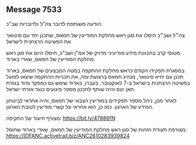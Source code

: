 ## Message 7533

הודעה משותפת לדובר צה"ל ולדוברות שב"כ:

צה״ל ושב״כ חיסלו את סגן ראש מחלקת המודיעין של חמאס, שתכנן יחד עם סינוואר את הפשיטה הרצחנית לישראל

מטוסי קרב בהכוונת מידע מודיעיני מדויק של אמ"ן ושב"כ, חיסלו היום את סגן ראש מחלקת המודיעין של חמאס, שאדי בארוד.

במסגרת תפקידו הקודם כראש מחלקת ההתקפה במטה המבצעים של חמאס, בארוד תכנן עם יחיא סינוואר, מנהיג חמאס ברצועת עזה, את תכניות ההתקפה שיצאו לפועל בפשיטה הרצחנית בישראל ב-7 לאוקטובר. בעברו, בארוד שימש גם כמפקד גדוד בגזרת חאן יונס והיה שותף לתכנון מספר פיגועים כנגד אזרחי ישראל.

לאחר מכן, ניהל מספר תפקידים במודיעין הצבאי של חמאס, והיה אחראי לביטחון המידע של הארגון. כמו כן, הוא אחראי על קשרי מודיעין לטובת הארגון.

מצורף תיעוד של התקיפה: https://bit.ly/47886fN

מצורפת תעודת הזהות של סגן ראש מחלקת המודיעין של חמאס, שאדי בארוד שחוסל: https://IDFANC.activetrail.biz/ANC2610283939824

